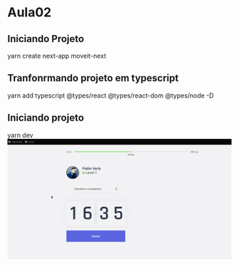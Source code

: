 # Aula02
## Iniciando Projeto
yarn create next-app moveit-next

## Tranfonrmando projeto em typescript
yarn add typescript @types/react @types/react-dom @types/node -D

## Iniciando projeto
yarn dev
![alt text](https://github.com/pabloverly/NLW-4/blob/master/public/IMAGEM.png)
